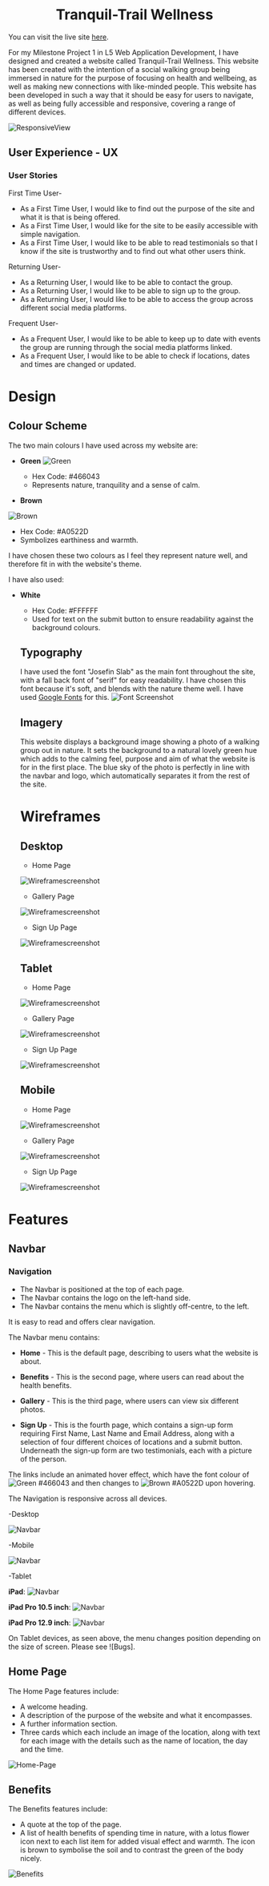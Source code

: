  # <center> Tranquil-Trail Wellness </center>

You can visit the live site [here]( https://jtam90.github.io/Tranquil-Trail-Wellness/).

For my Milestone Project 1 in L5 Web Application Development, I have designed and created a website called Tranquil-Trail Wellness. This website has been created with the intention of a social walking group being immersed in nature for the purpose of focusing on health and wellbeing, as well as making new connections with like-minded people. This website has been developed in such a way that it should be easy for users to navigate, as well as being fully accessible and responsive, covering a range of different devices.

![ResponsiveView](/documents/responsive.png)

## User Experience - UX
### User Stories
First Time User- 

- As a First Time User, I would like to find out the purpose of the site and what it is that is being offered.
- As a First Time User, I would like for the site to be easily accessible with simple navigation.
- As a First Time User, I would like to be able to read testimonials so that I know if the site is trustworthy and to find out what other users think.


Returning User-

- As a Returning User, I would like to be able to contact the group.
- As a Returning User, I would like to be able to sign up to the group.
- As a Returning User, I would like to be able to access the group across different social media platforms.


Frequent User-

- As a Frequent User, I would like to be able to keep up to date with events the group are running through the social media platforms linked.
- As a Frequent User, I would like to be able to check if locations, dates and times are changed or updated.

# Design

## Colour Scheme

The two main colours I have used across my website are:

- **Green**
![Green](https://via.placeholder.com/15/466043/000000?text=+)

  - Hex Code: #466043
  - Represents nature, tranquility and a sense of calm.

- **Brown**

![Brown](https://via.placeholder.com/15/A0522D/000000?text=+)
  - Hex Code: #A0522D
  - Symbolizes earthiness and warmth.

I have chosen these two colours as I feel they represent nature well, and therefore fit in with the website's theme.

I have also used:

- **White**
  - Hex Code: #FFFFFF
  - Used for text on the submit button to ensure readability against the background colours.

  ## Typography

  I have used the font "Josefin Slab" as the main font throughout the site, with a fall back font of "serif" for easy readability. I have chosen this font because it's soft, and blends with the nature theme well. I have used <a href="https://fonts.google.com">Google Fonts</a> for this.
  ![Font Screenshot](/documents/fontexample.png)

  ## Imagery

  This website displays a background image showing a photo of a walking group out in nature. It sets the background to a natural lovely green hue which adds to the calming feel, purpose and aim of what the website is for in the first place. The blue sky of the photo is perfectly in line with the navbar and logo, which automatically separates it from the rest of the site. 

  # Wireframes

  ## Desktop
  
  - Home Page
  
   ![Wireframescreenshot](https://github.com/jtam90/Tranquil-Trail-Wellness/blob/main/documents/Desktop-HomePage.png)

  - Gallery Page 
  
  ![Wireframescreenshot](https://github.com/jtam90/Tranquil-Trail-Wellness/blob/main/documents/Desktop-Gallery.png)

  - Sign Up Page
  
   ![Wireframescreenshot](https://github.com/jtam90/Tranquil-Trail-Wellness/blob/main/documents/Desktop-SignUp.png)
   

  ## Tablet

  - Home Page
  
   ![Wireframescreenshot](https://github.com/jtam90/Tranquil-Trail-Wellness/blob/main/documents/Tablet-HomePage.png)

  - Gallery Page
  
   ![Wireframescreenshot](https://github.com/jtam90/Tranquil-Trail-Wellness/blob/main/documents/Tablet-Gallery.png)

  - Sign Up Page 
  
  ![Wireframescreenshot](https://github.com/jtam90/Tranquil-Trail-Wellness/blob/main/documents/Tablet-SignUp.png)


  ## Mobile

  - Home Page 
  
  ![Wireframescreenshot](https://github.com/jtam90/Tranquil-Trail-Wellness/blob/main/documents/Mobile-HomePage.png)

  - Gallery Page 
  
  ![Wireframescreenshot](https://github.com/jtam90/Tranquil-Trail-Wellness/blob/main/documents/Mobile-Gallery.png)

  - Sign Up Page 
  
  ![Wireframescreenshot](https://github.com/jtam90/Tranquil-Trail-Wellness/blob/main/documents/Mobile-SignUp.png)

# Features

## Navbar

### Navigation 

- The Navbar is positioned at the top of each page.
- The Navbar contains the logo on the left-hand side.
- The Navbar contains the menu which is slightly off-centre, to the left.

It is easy to read and offers clear navigation.

The Navbar menu contains:

- **Home** - This is the default page, describing to users what the website is about.

- **Benefits** - This is the second page, where users can read about the health benefits.

- **Gallery** - This is the third page, where users can view six different photos.

- **Sign Up** - This is the fourth page, which contains a sign-up form requiring First Name, Last Name and Email Address, along with a selection of four different choices of locations and a submit button. Underneath the sign-up form are two testimonials, each with a picture of the person.

The links include an animated hover effect, which have the font colour of ![Green](https://via.placeholder.com/15/466043/000000?text=+) #466043 and then changes to ![Brown](https://via.placeholder.com/15/A0522D/000000?text=+) #A0522D upon hovering.

The Navigation is responsive across all devices.

-Desktop

![Navbar](/documents/navbar.png)

-Mobile 

![Navbar](/documents/navbar-mobile.png)

-Tablet

**iPad**:
![Navbar](/documents/navbar-ipad.png)

**iPad Pro 10.5 inch**:
![Navbar](/documents/navbar-ipadpro10.5inch.png)

**iPad Pro 12.9 inch**:
![Navbar](/documents/navbar-ipadpro12.9inch.png)


On Tablet devices, as seen above, the menu changes position depending on the size of screen. Please see ![Bugs].

## Home Page

The Home Page features include:

- A welcome heading.
- A description of the purpose of the website and what it encompasses.
- A further information section.
- Three cards which each include an image of the location, along with text for each image with the details such as the name of location, the day and the time.

![Home-Page](/documents/screenshots/home-page.png)

## Benefits

The Benefits features include:

- A quote at the top of the page.
- A list of health benefits of spending time in nature, with a lotus flower icon next to each list item for added visual effect and warmth. The icon is brown to symbolise the soil and to contrast the green of the body nicely.

![Benefits](/documents/screenshots/benefits.png)